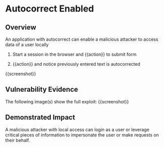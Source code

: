 # Autocorrect Enabled

## Overview

An application with autocorrect can enable a malicious attacker to access data of a user locally 

<!--
**Please replace text in each section below**

HTTPS not Available or HTTP by default on Login Page Vulnerability Report

Resources:

- <https://owasp.org/www-project-top-ten/2017/A3_2017-Sensitive_Data_Exposure

## Walkthrough & PoC

<!-- Provide a step-by-step walkthrough on how to access the vulnerable injection point, and how to exploit the vulnerability.
Adding a dot-pointed walkthrough with relevant screenshots will speed triage time and result in faster rewards!

Example:

1. Browse to the URL <www.inscope.com/login>
1. Attempt to sign into the website using the login button
1. Observe the page running on HTTP as default

1. Run the following command on a machine with cURL installed
```bash
curl -I www.inscope.com/login
```
1. Observe the repsonse showing a 200 OK on the HTTP response

 -->

1. Start a session in the browser and {{action}} to submit form

1. {{action}} and notice previously entered text is autocorrected

{{screenshot}}

## Vulnerability Evidence

<!-- 
Your submission MUST include evidence of the vulnerability and not be theoretical in nature.

This can include a cURL response from the website showing that HTTP is default or HTTPS is not avalible.
 -->

The following image(s) show the full exploit:
{{screenshot}}

## Demonstrated Impact
<!--
Demonstrating increased impact results in higher rewards! 

Credentials transmitted over HTTP are transmitted in Plaintext, allowing any attacker to intercept these requests, and obtain the login credentials for that user. 
-->

A malicious attacker with local access can login as a user or leverage critical pieces of information to impersonate the user or make requests on their behalf.

